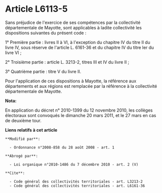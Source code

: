 # Article L6113-5

Sans préjudice de l'exercice de ses compétences par la collectivité départementale de Mayotte, sont applicables à ladite
collectivité les dispositions suivantes du présent code : 

1° Première partie : livres II à VI, à l'exception du chapitre IV du titre II du livre IV, sous réserve de l'article L.
6161-36 et du chapitre IV du titre Ier du livre VI ; 

2° Troisième partie : article L. 3213-2, titres III et IV du livre II ; 

3° Quatrième partie : titre V du livre II. 

Pour l'application de ces dispositions à Mayotte, la référence aux départements et aux régions est remplacée par la référence
à la collectivité départementale de Mayotte.

**Nota:**

En application du décret n° 2010-1399 du 12 novembre 2010, les collèges électoraux sont convoqués le dimanche 20 mars 2011,
et le 27 mars en cas de deuxième tour.

**Liens relatifs à cet article**

	**Modifié par**:

	  - Ordonnance n°2008-858 du 28 août 2008 - art. 1

	**Abrogé par**:

	  - Loi organique n°2010-1486 du 7 décembre 2010 - art. 2 (V)

	**Cite**:

	  - Code général des collectivités territoriales - art. L3213-2
	  - Code général des collectivités territoriales - art. L6161-36
